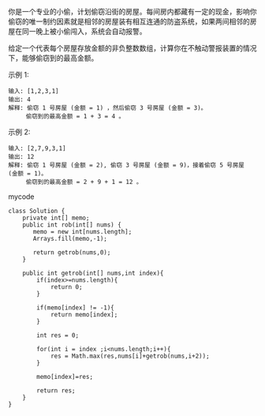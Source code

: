 你是一个专业的小偷，计划偷窃沿街的房屋。每间房内都藏有一定的现金，影响你偷窃的唯一制约因素就是相邻的房屋装有相互连通的防盗系统，如果两间相邻的房屋在同一晚上被小偷闯入，系统会自动报警。

给定一个代表每个房屋存放金额的非负整数数组，计算你在不触动警报装置的情况下，能够偷窃到的最高金额。

示例 1:
```
输入: [1,2,3,1]
输出: 4
解释: 偷窃 1 号房屋 (金额 = 1) ，然后偷窃 3 号房屋 (金额 = 3)。
     偷窃到的最高金额 = 1 + 3 = 4 。
```
示例 2:
```
输入: [2,7,9,3,1]
输出: 12
解释: 偷窃 1 号房屋 (金额 = 2), 偷窃 3 号房屋 (金额 = 9)，接着偷窃 5 号房屋 (金额 = 1)。
     偷窃到的最高金额 = 2 + 9 + 1 = 12 。
```

mycode
```
class Solution {
    private int[] memo;
    public int rob(int[] nums) {
       memo = new int[nums.length];
	   Arrays.fill(memo,-1);
	   
	   return getrob(nums,0);
    }
	
	public int getrob(int[] nums,int index){
		if(index>=nums.length){
			return 0;
		}
		
		if(memo[index] != -1){
			return memo[index];
		}
		
		int res = 0;
		
		for(int i = index ;i<nums.length;i++){
			res = Math.max(res,nums[i]+getrob(nums,i+2));
		}
		
		memo[index]=res;
		
		return res;
	}
}
```
